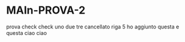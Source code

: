 # MAIn-PROVA-2
prova check 
 check
 uno due tre
cancellato riga 5
ho aggiunto questa
e questa
ciao ciao
